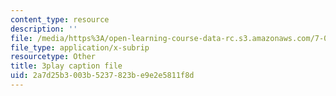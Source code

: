 ```yaml
---
content_type: resource
description: ''
file: /media/https%3A/open-learning-course-data-rc.s3.amazonaws.com/7-01sc-fundamentals-of-biology-fall-2011/2a7d25b3003b5237823be9e2e5811f8d_ojrj-UVh9N4.vtt
file_type: application/x-subrip
resourcetype: Other
title: 3play caption file
uid: 2a7d25b3-003b-5237-823b-e9e2e5811f8d
---
```

